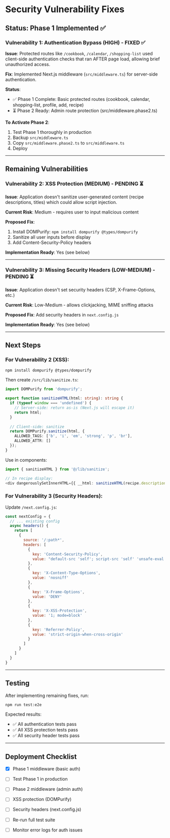 # Security Vulnerability Fixes

## Status: Phase 1 Implemented ✅

### Vulnerability 1: Authentication Bypass (HIGH) - FIXED ✅

**Issue**: Protected routes like `/cookbook`, `/calendar`, `/shopping-list` used client-side authentication checks that ran AFTER page load, allowing brief unauthorized access.

**Fix**: Implemented Next.js middleware (`src/middleware.ts`) for server-side authentication.

**Status**: 
- ✅ Phase 1 Complete: Basic protected routes (cookbook, calendar, shopping-list, profile, add, recipe)
- ⏳ Phase 2 Ready: Admin route protection (src/middleware.phase2.ts)

**To Activate Phase 2**:
1. Test Phase 1 thoroughly in production
2. Backup `src/middleware.ts` 
3. Copy `src/middleware.phase2.ts` to `src/middleware.ts`
4. Deploy

---

## Remaining Vulnerabilities

### Vulnerability 2: XSS Protection (MEDIUM) - PENDING ⏳

**Issue**: Application doesn't sanitize user-generated content (recipe descriptions, titles) which could allow script injection.

**Current Risk**: Medium - requires user to input malicious content

**Proposed Fix**:
1. Install DOMPurify: `npm install dompurify @types/dompurify`
2. Sanitize all user inputs before display
3. Add Content-Security-Policy headers

**Implementation Ready**: Yes (see below)

---

### Vulnerability 3: Missing Security Headers (LOW-MEDIUM) - PENDING ⏳

**Issue**: Application doesn't set security headers (CSP, X-Frame-Options, etc.)

**Current Risk**: Low-Medium - allows clickjacking, MIME sniffing attacks

**Proposed Fix**: Add security headers in `next.config.js`

**Implementation Ready**: Yes (see below)

---

## Next Steps

### For Vulnerability 2 (XSS):

```bash
npm install dompurify @types/dompurify
```

Then create `/src/lib/sanitize.ts`:
```typescript
import DOMPurify from 'dompurify';

export function sanitizeHTML(html: string): string {
  if (typeof window === 'undefined') {
    // Server-side: return as-is (Next.js will escape it)
    return html;
  }
  
  // Client-side: sanitize
  return DOMPurify.sanitize(html, {
    ALLOWED_TAGS: ['b', 'i', 'em', 'strong', 'p', 'br'],
    ALLOWED_ATTR: []
  });
}
```

Use in components:
```typescript
import { sanitizeHTML } from '@/lib/sanitize';

// In recipe display:
<div dangerouslySetInnerHTML={{ __html: sanitizeHTML(recipe.description) }} />
```

### For Vulnerability 3 (Security Headers):

Update `/next.config.js`:
```javascript
const nextConfig = {
  // ... existing config
  async headers() {
    return [
      {
        source: '/:path*',
        headers: [
          {
            key: 'Content-Security-Policy',
            value: "default-src 'self'; script-src 'self' 'unsafe-eval' 'unsafe-inline' https://cdn.paddle.com; style-src 'self' 'unsafe-inline'; img-src 'self' data: https: blob:; font-src 'self' data:; connect-src 'self' https://*.supabase.co https://cdn.paddle.com; frame-src https://cdn.paddle.com;"
          },
          {
            key: 'X-Content-Type-Options',
            value: 'nosniff'
          },
          {
            key: 'X-Frame-Options',
            value: 'DENY'
          },
          {
            key: 'X-XSS-Protection',
            value: '1; mode=block'
          },
          {
            key: 'Referrer-Policy',
            value: 'strict-origin-when-cross-origin'
          }
        ]
      }
    ]
  }
}
```

---

## Testing

After implementing remaining fixes, run:
```bash
npm run test:e2e
```

Expected results:
- ✅ All authentication tests pass
- ✅ All XSS protection tests pass  
- ✅ All security header tests pass

---

## Deployment Checklist

- [x] Phase 1 middleware (basic auth)
- [ ] Test Phase 1 in production
- [ ] Phase 2 middleware (admin auth)
- [ ] XSS protection (DOMPurify)
- [ ] Security headers (next.config.js)
- [ ] Re-run full test suite
- [ ] Monitor error logs for auth issues

